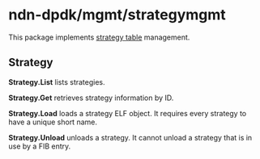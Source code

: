 # ndn-dpdk/mgmt/strategymgmt

This package implements [strategy table](../../container/strategycode/) management.

## Strategy

**Strategy.List** lists strategies.

**Strategy.Get** retrieves strategy information by ID.

**Strategy.Load** loads a strategy ELF object.
It requires every strategy to have a unique short name.

**Strategy.Unload** unloads a strategy.
It cannot unload a strategy that is in use by a FIB entry.
